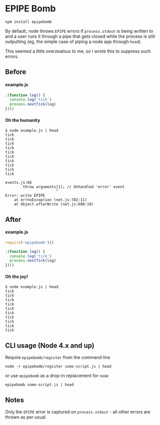 # EPIPE Bomb

    npm install epipebomb

By default, node throws `EPIPE` errors if `process.stdout` is being written to and
a user runs it through a pipe that gets closed while the process is still outputting
(eg, the simple case of piping a node app through `head`).

This seemed a little overzealous to me, so I wrote this to suppress such errors.

## Before

#### example.js
```javascript
;(function log() {
  console.log('tick')
  process.nextTick(log)
})()
```

#### Oh the humanity

```shell
$ node example.js | head
tick
tick
tick
tick
tick
tick
tick
tick
tick
tick

events.js:66
        throw arguments[1]; // Unhandled 'error' event
                       ^
Error: write EPIPE
    at errnoException (net.js:782:11)
    at Object.afterWrite (net.js:600:19)
```

## After

#### example.js
```javascript
require('epipebomb')()

;(function log() {
  console.log('tick')
  process.nextTick(log)
})()
```

#### Oh the joy!
```shell
$ node example.js | head
tick
tick
tick
tick
tick
tick
tick
tick
tick
tick
```

## CLI usage (Node 4.x and up)

Require `epipebomb/register` from the command line

```shell
node -r epipebomb/register some-script.js | head
```

or use `epipebomb` as a drop-in replacement for `node`

```shell
epipebomb some-script.js | head
```

## Notes

Only the `EPIPE` error is captured on `process.stdout` - all other errors are thrown as per usual.
